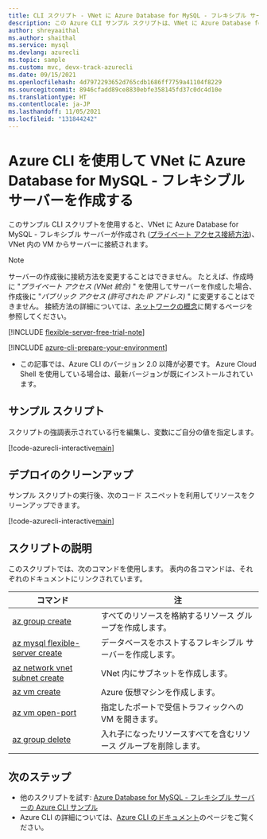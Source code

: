 ```yaml
---
title: CLI スクリプト - VNet に Azure Database for MySQL - フレキシブル サーバーを作成する
description: この Azure CLI サンプル スクリプトは、VNet に Azure Database for MySQL - フレキシブル サーバーを作成し (プライベート アクセス接続方法)、VNet 内の VM からそのサーバーに接続する方法を示します。
author: shreyaaithal
ms.author: shaithal
ms.service: mysql
ms.devlang: azurecli
ms.topic: sample
ms.custom: mvc, devx-track-azurecli
ms.date: 09/15/2021
ms.openlocfilehash: 4d7972293652d765cdb1686ff7759a41104f8229
ms.sourcegitcommit: 8946cfadd89ce8830ebfe358145fd37c0dc4d10e
ms.translationtype: HT
ms.contentlocale: ja-JP
ms.lasthandoff: 11/05/2021
ms.locfileid: "131844242"
---
```

# <a name="create-an-azure-database-for-mysql---flexible-server-in-a-vnet-using-azure-cli"></a>Azure CLI を使用して VNet に Azure Database for MySQL - フレキシブル サーバーを作成する

このサンプル CLI スクリプトを使用すると、VNet に Azure Database for MySQL - フレキシブル サーバーが作成され ([プライベート アクセス接続方法](../concepts-networking-vnet.md))、VNet 内の VM からサーバーに接続されます。

> [!NOTE] 
> サーバーの作成後に接続方法を変更することはできません。 たとえば、作成時に "*プライベート アクセス (VNet 統合)* " を使用してサーバーを作成した場合、作成後に "*パブリック アクセス (許可された IP アドレス)* " に変更することはできません。 接続方法の詳細については、[ネットワークの概念](../concepts-networking.md)に関するページを参照してください。

[!INCLUDE [flexible-server-free-trial-note](../../includes/flexible-server-free-trial-note.md)]

[!INCLUDE [azure-cli-prepare-your-environment](../../../../includes/azure-cli-prepare-your-environment.md)]

- この記事では、Azure CLI のバージョン 2.0 以降が必要です。 Azure Cloud Shell を使用している場合は、最新バージョンが既にインストールされています。 

## <a name="sample-script"></a>サンプル スクリプト

スクリプトの強調表示されている行を編集し、変数にご自分の値を指定します。

[!code-azurecli-interactive[main](../../../../cli_scripts/mysql/flexible-server/create-server-private-access/create-connect-server-in-vnet.sh?highlight=7,10 "Create and Connect to an Azure Database for MySQL - Flexible Server (General Purpose SKU) in VNet")]

## <a name="clean-up-deployment"></a>デプロイのクリーンアップ

サンプル スクリプトの実行後、次のコード スニペットを利用してリソースをクリーンアップできます。

[!code-azurecli-interactive[main](../../../../cli_scripts/mysql/flexible-server/create-server-private-access/clean-up-resources.sh "Clean up resources.")]

## <a name="script-explanation"></a>スクリプトの説明

このスクリプトでは、次のコマンドを使用します。 表内の各コマンドは、それぞれのドキュメントにリンクされています。

| **コマンド** | **注** |
|---|---|
|[az group create](/cli/azure/group#az_group_create)|すべてのリソースを格納するリソース グループを作成します。|
|[az mysql flexible-server create](/cli/azure/mysql/flexible-server#az_mysql_flexible_server_create)|データベースをホストするフレキシブル サーバーを作成します。|
|[az network vnet subnet create](/cli/azure/network/vnet/subnet#az_network_vnet_subnet_create)|VNet 内にサブネットを作成します。|
|[az vm create](/cli/azure/vm#az_vm_create)|Azure 仮想マシンを作成します。|
|[az vm open-port](/cli/azure/vm#az_vm_open_port)|指定したポートで受信トラフィックへの VM を開きます。|
|[az group delete](/cli/azure/group#az_group_delete) | 入れ子になったリソースすべてを含むリソース グループを削除します。|

## <a name="next-steps"></a>次のステップ

- 他のスクリプトを試す: [Azure Database for MySQL - フレキシブル サーバーの Azure CLI サンプル](../sample-scripts-azure-cli.md)
- Azure CLI の詳細については、[Azure CLI のドキュメント](/cli/azure)のページをご覧ください。